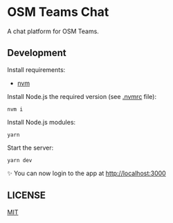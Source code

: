 # OSM Teams Chat

A chat platform for OSM Teams.

## Development

Install requirements:

- [nvm](https://github.com/creationix/nvm)

Install Node.js the required version (see [.nvmrc](.nvmrc) file):

    nvm i

Install Node.js modules:

    yarn

Start the server:

    yarn dev

✨ You can now login to the app at <http://localhost:3000>

## LICENSE

[MIT](LICENSE)
